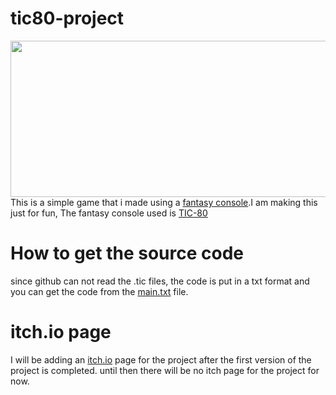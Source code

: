 # tic80-project
<img src="screenshots/1.png" width="650px" height="250px"/>
This is a simple game that i made using a <a href="https://en.wikipedia.org/wiki/Fantasy_video_game_console">fantasy console</a>.I am making this just for fun,
The fantasy console used is <a href="https://tic80.com/">TIC-80</a>
<bold><h1>How to get the source code</h1></bold>
since github can not read the .tic files, the code is put in a txt format and you can get the code from the <a href="main.txt">main.txt</a> file. 


<bold><h1>itch.io page</h1></bold>
I will be adding an <a href="https://www.itch.io/">itch.io</a> page for the project after the first version of the project is completed.
until then there will be no itch page for the project for now.
